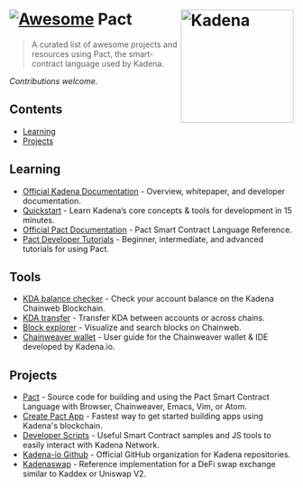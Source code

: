 # [![Awesome](https://cdn.rawgit.com/sindresorhus/awesome/d7305f38d29fed78fa85652e3a63e154dd8e8829/media/badge.svg)](https://github.com/sindresorhus/awesome) Pact [<img src="https://cdn-eaoki.nitrocdn.com/IpMfDArfOdfAfriedYgHzeIcXKJqfxaG/assets/static/optimized/rev-b96fed2/wp-content/uploads/2021/10/Favicon-V1.png" width="200" align="right" alt="Kadena">](https://nixos.org)

> A curated list of awesome projects and resources using Pact, the smart-contract language used by Kadena.

*Contributions welcome.*

## Contents
- [Learning](#Learning)
- [Projects](#projects)

## Learning
* [Official Kadena Documentation](https://docs.kadena.io/) - Overview, whitepaper, and developer documentation.
* [Quickstart](https://quickstart.chainweb.com/) - Learn Kadena’s core concepts & tools for development in 15 minutes.
* [Official Pact Documentation](https://pact-language.readthedocs.io/en/latest/index.html) - Pact Smart Contract Language Reference.
* [Pact Developer Tutorials](https://pactlang.org/) -  Beginner, intermediate, and advanced tutorials for using Pact.

## Tools
* [KDA balance checker](https://balance.chainweb.com/) -  Check your account balance on the Kadena Chainweb Blockchain.
* [KDA transfer](https://transfer.chainweb.com/) -  Transfer KDA between accounts or across chains.
* [Block explorer](https://explorer.chainweb.com/mainnet) -  Visualize and search blocks on Chainweb.
* [Chainweaver wallet](https://docs.kadena.io/chainweaver-user-guide) - User guide for the Chainweaver wallet & IDE developed by Kadena.io.

## Projects
* [Pact](https://github.com/kadena-io/pact) -  Source code for building and using the Pact Smart Contract Language with Browser, Chainweaver, Emacs, Vim, or Atom.
* [Create Pact App](https://github.com/kadena-io/create-pact-app) - Fastest way to get started building apps using Kadena's blockchain.
* [Developer Scripts](https://github.com/kadena-io/developer-scripts) - Useful Smart Contract samples and JS tools to easily interact with Kadena Network.
* [Kadena-io Github](https://github.com/kadena-io) - Official GitHub organization for Kadena repositories.
* [Kadenaswap](https://github.com/kadena-io/kadenaswap) - Reference implementation for a DeFi swap exchange similar to Kaddex or Uniswap V2.
